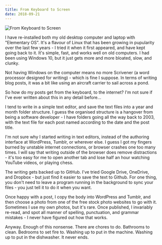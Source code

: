 ```yaml
---
title: From Keyboard to Screen
date: 2018-09-21
---
```


![From Keyboard to Screen](https://source.unsplash.com/s9CC2SKySJM/1600x900)

I have re-installed both my old desktop computer and laptop with "Elementary OS". It's a flavour of Linux that has been growing in pupularity over the last few years - I tried it when it first appeared, and have kept going back to it. It's simple, fast, and works well on old computers. I had been using Windows 10, but it just gets more and more bloated, slow, and clunky.

Not having Windows on the computer means no more Scrivener (a word processor designed for writing) - which is fine I suppose. In terms of writing blog posts, it was a bit like using an aircraft carrier to sail across a pond.

So how do my posts get from the keyboard, to the internet? I'm not sure if I've ever written about this in any detail before...

I tend to write in a simple text editor, and save the text files into a year and month folder structure. I guess the organised structure is a hangover from being a software developer - I have folders going all the way back to 2003, with the text file for each post named according to the date and the post title.

I'm not sure why I started writing in text editors, instead of the authoring interface at WordPress, Tumblr, or wherever else. I guess I got my fingers burned by unstable internet connections, or browser crashes one too many times. I will say that writing outside of the browser does remove distractions - it's too easy for me to open another tab and lose half an hour watching YouTube videos, or playing chess.

The writing gets backed up to GitHub. I've tried Google Drive, OneDrive, and Dropbox - but just find it easier to save the text to Github. For one thing, you don't need to leave a program running in the background to sync your files - you just tell it to do it when you want.

Once happy with a post, I copy the body into WordPress and Tumblr, and then choose a photo from one of the free stock photo websites to go with it. Sometimes I use my own photos, but it's rare. Once published, I invariably re-read, and spot all manner of spelling, punctuation, and grammar mistakes - I never have figured out how that works.

Anyway. Enough of this nonsense. There are chores to do. Bathrooms to clean. Bedrooms to set fire to. Washing up to put in the machine. Washing up to put in the dishwasher. It never ends.